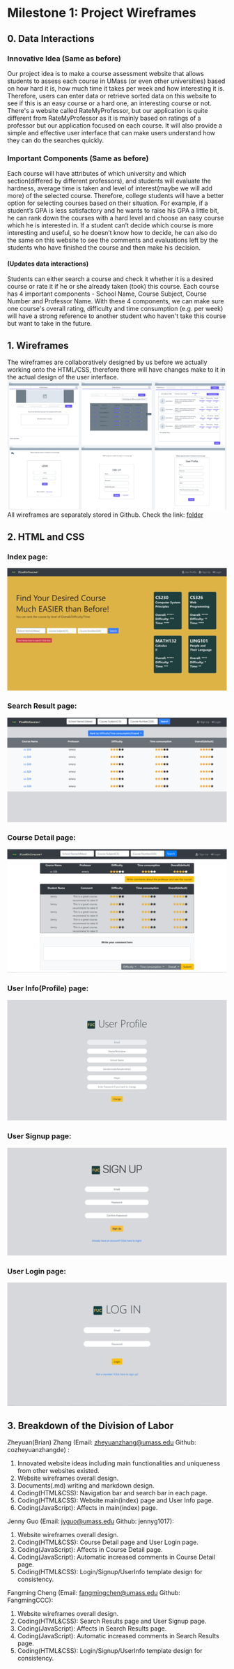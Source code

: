 # Milestone 1: Project Wireframes
## 0. Data Interactions
### Innovative Idea (Same as before)

Our project idea is to make a course assessment website that allows students to assess each course in UMass (or even other universities) based on how hard it is, how much time it takes per week and how interesting it is. Therefore, users can enter data or retrieve sorted data on this website to see if this is an easy course or a hard one, an interesting course or not. There's a website called RateMyProfessor, but our application is quite different from RateMyProfessor as it is mainly based on ratings of a professor but our application focused on each course. It will also provide a simple and effective user interface that can make users understand how they can do the searches quickly.

### Important Components (Same as before)

Each course will have attributes of which university and which section(differed by different professors), and students will evaluate the hardness, average time is taken and level of interest(maybe we will add more) of the selected course. Therefore, college students will have a better option for selecting courses based on their situation. For example, if a student’s GPA is less satisfactory and he wants to raise his GPA a little bit, he can rank down the courses with a hard level and choose an easy course which he is interested in. If a student can’t decide which course is more interesting and useful, so he doesn’t know how to decide, he can also do the same on this website to see the comments and evaluations left by the students who have finished the course and then make his decision. 

#### (Updates data interactions) 
Students can either search a course and check it whether it is a desired course or rate it if he or she already taken (took) this course. Each course has 4 important components - School Name, Course Subject, Course Number and Professor Name. With these 4 components, we can make sure one course's overall rating, difficulty and time consumption (e.g. per week) will have a strong reference to another student who haven't take this course but want to take in the future.

## 1. Wireframes
The wireframes are collaboratively designed by us before we actually working onto the HTML/CSS, therefore there will have changes make to it in the actual design of the user interface.
![Wireframes:](wireframe_imgs/mergedWireframes.jpg)
All wireframes are separately stored in Github. Check the link: [folder](wireframe_imgs/)

## 2. HTML and CSS
### Index page:
![Index page](screen_captures/index(main).png)
### Search Result page:
![Search Result page](screen_captures/search_result.png)
### Course Detail page:
![Course Detail page](screen_captures/course_detail.png)
### User Info(Profile) page:
![User Info(Profile) page](screen_captures/userinfo.png)
### User Signup page:
![User Signup page](screen_captures/sign_up.png)
### User Login page:
![User Login page](screen_captures/login.png)


## 3. Breakdown of the Division of Labor

Zheyuan(Brian) Zhang (Email: zheyuanzhang@umass.edu Github: cozheyuanzhangde) :
 1. Innovated website ideas including main functionalities and uniqueness from other websites existed.
 2. Website wireframes overall design.
 3. Documents(.md) writing and markdown design.
 4. Coding(HTML&CSS): Navigation bar and search bar in each page.
 5. Coding(HTML&CSS): Website main(index) page and User Info page.
 6. Coding(JavaScript): Affects in main(index) page.

Jenny Guo (Email: jyguo@umass.edu Github: jennyg1017):

 1. Website wireframes overall design.
 2. Coding(HTML&CSS): Course Detail page and User Login page.
 3. Coding(JavaScript): Affects in Course Detail page.
 4. Coding(JavaScript): Automatic increased comments in Course Detail page.
 5. Coding(HTML&CSS): Login/Signup/UserInfo template design for consistency.

Fangming Cheng (Email: fangmingchen@umass.edu Github: FangmingCCC):

 1. Website wireframes overall design.
 2. Coding(HTML&CSS): Search Results page and User Signup page.
 3. Coding(JavaScript): Affects in Search Results page.
 4. Coding(JavaScript): Automatic increased comments in Search Results page.
 5. Coding(HTML&CSS): Login/Signup/UserInfo template design for consistency.